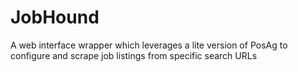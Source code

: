 # JobHound
A web interface wrapper which leverages a lite version of PosAg to configure and scrape job listings from specific search URLs
